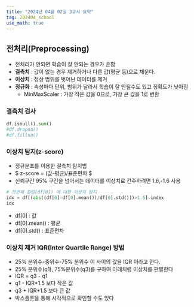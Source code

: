 ```yaml
---
title: "2024년 04월 02일 3교시 요약"
tag: 202404_school
use_math: true
---
```


## 전처리(Preprocessing)

- 전처리가 안되면 학습이 잘 안되는 경우가 흔함
- **결측치** : 값이 없는 경우 제거하거나 다른 값(평균 등)으로 채운다.
- **이상치** : 정상 범위를 벗어난 데이터를 제거
- **정규화** : 속성마다 단위, 범위가 달라서 학습이 잘 안될수도 있고 정확도가 낮아짐
  - MinMaxScaler : 가장 작은 값을 0으로, 가장 큰 값을 1로 변환

### 결측치 검사

```python
df.isnull().sum()
#df.dropna()
#df.fillna()
```

### 이상치 탐지(z-score)

- 정규분포를 이용한 결측치 탐지법
- $ z-score = (값-평균)/표준편차 $
- 신뢰구간 95% 구간을 넘어서는 데이터를 이상치로 간주하려면 1.6,-1.6 사용

```python
# 첫번째 컬럼(df[0]) 에 대한 이상치 탐지
idx = df[(abs((df[0]-df[0].mean())/df[0].std()))>1.6].index
idx
```

- df[0] : 값
- df[0].mean() : 평균
- df[0].std() : 표준편차

### 이상치 제거 IQR(Inter Quartile Range) 방법

- 25% 분위수-중위수-75% 분위수 이 사이의 값을 IQR 이라고 한다.
- 25% 분위수(q1), 75%분위수(q3)를 구하여 아래처럼 이상치를 판별한다
- IQR = q3 - q1
- q1 - IQR*1.5 보다 작은 값
- q3 + IQR*1.5 보다 큰 값
- 박스플롯을 통해 시각적으로 확인할 수도 있다